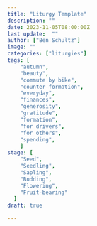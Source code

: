 ```yaml
---
title: "Liturgy Template"
description: ""
date: 2023-11-05T08:00:00Z
last update:  ""
author: ["Ben Schultz"]
image: ""
categories: ["liturgies"]
tags: [
	"autumn",
	"beauty",
	"commute by bike",
	"counter-formation",
	"everyday",
	"finances",
	"generosity",
	"gratitude",
	"formation",
	"for drivers",
	"for others",
	"spending",
	]
stage: [
	"Seed",
	"Seedling",
	"Sapling",
	"Budding",
	"Flowering",
	"Fruit-bearing"
  ]
draft: true

---
```

